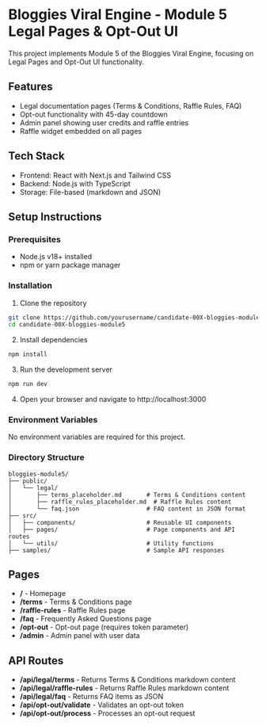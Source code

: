 # Bloggies Viral Engine - Module 5 Legal Pages & Opt-Out UI

This project implements Module 5 of the Bloggies Viral Engine, focusing on Legal Pages and Opt-Out UI functionality.

## Features

- Legal documentation pages (Terms & Conditions, Raffle Rules, FAQ)
- Opt-out functionality with 45-day countdown
- Admin panel showing user credits and raffle entries
- Raffle widget embedded on all pages

## Tech Stack

- Frontend: React with Next.js and Tailwind CSS
- Backend: Node.js with TypeScript
- Storage: File-based (markdown and JSON)

## Setup Instructions

### Prerequisites

- Node.js v18+ installed
- npm or yarn package manager

### Installation

1. Clone the repository
```bash
git clone https://github.com/yourusername/candidate-00X-bloggies-module5.git
cd candidate-00X-bloggies-module5
```

2. Install dependencies
```bash
npm install
```

3. Run the development server
```bash
npm run dev
```

4. Open your browser and navigate to http://localhost:3000

### Environment Variables

No environment variables are required for this project.

### Directory Structure

```
bloggies-module5/
├── public/
│   └── legal/
│       ├── terms_placeholder.md       # Terms & Conditions content
│       ├── raffle_rules_placeholder.md  # Raffle Rules content
│       └── faq.json                   # FAQ content in JSON format
├── src/
│   ├── components/                    # Reusable UI components
│   ├── pages/                         # Page components and API routes
│   └── utils/                         # Utility functions
├── samples/                           # Sample API responses
```

## Pages

- **/** - Homepage
- **/terms** - Terms & Conditions page
- **/raffle-rules** - Raffle Rules page
- **/faq** - Frequently Asked Questions page
- **/opt-out** - Opt-out page (requires token parameter)
- **/admin** - Admin panel with user data

## API Routes

- **/api/legal/terms** - Returns Terms & Conditions markdown content
- **/api/legal/raffle-rules** - Returns Raffle Rules markdown content
- **/api/legal/faq** - Returns FAQ items as JSON
- **/api/opt-out/validate** - Validates an opt-out token
- **/api/opt-out/process** - Processes an opt-out request
